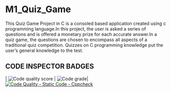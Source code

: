 # M1_Quiz_Game

   This Quiz Game Project in C is a consoled based application created using c programming language.In this project, the user is asked a series of questions and is offered a monetary prize for each accurate answer.In a quiz game, the questions are chosen to encompass all aspects of a traditional quiz competition. Quizzes on C programming knowledge put the user’s general knowledge to the test.
   
## CODE INSPECTOR BADGES

| ![Code quality score](https://api.codiga.io/project/29971/score/svg) | ![Code grade](https://api.codiga.io/project/29971/status/svg )| [![Code Quality - Static Code - Cppcheck](https://github.com/Madhumithashanmugam/M1_Quiz_Game/actions/workflows/cppcheck.yml/badge.svg)](https://github.com/Madhumithashanmugam/M1_Quiz_Game/actions/workflows/cppcheck.yml)
